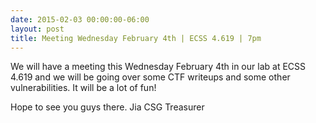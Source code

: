 ```yaml
---
date: 2015-02-03 00:00:00-06:00
layout: post
title: Meeting Wednesday February 4th | ECSS 4.619 | 7pm
---
```


We will have a meeting this Wednesday February 4th in our lab at ECSS 4.619 and we will be going over some CTF writeups and some other vulnerabilities. It will be a lot of fun!

Hope to see you guys there.
Jia
CSG Treasurer
